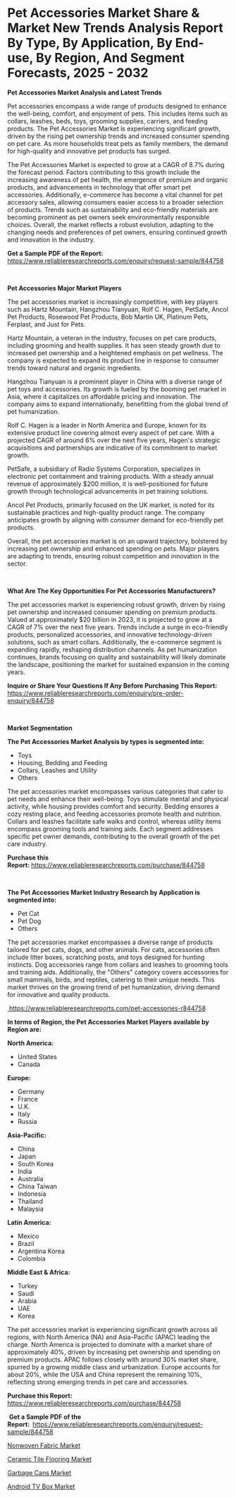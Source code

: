 <p><h1>Pet Accessories Market Share & Market New Trends Analysis Report By Type, By Application, By End-use, By Region, And Segment Forecasts, 2025 - 2032</h1></p><p><strong>Pet Accessories Market Analysis and Latest Trends</strong></p>
<p><p>Pet accessories encompass a wide range of products designed to enhance the well-being, comfort, and enjoyment of pets. This includes items such as collars, leashes, beds, toys, grooming supplies, carriers, and feeding products. The Pet Accessories Market is experiencing significant growth, driven by the rising pet ownership trends and increased consumer spending on pet care. As more households treat pets as family members, the demand for high-quality and innovative pet products has surged.</p><p>The Pet Accessories Market is expected to grow at a CAGR of 8.7% during the forecast period. Factors contributing to this growth include the increasing awareness of pet health, the emergence of premium and organic products, and advancements in technology that offer smart pet accessories. Additionally, e-commerce has become a vital channel for pet accessory sales, allowing consumers easier access to a broader selection of products. Trends such as sustainability and eco-friendly materials are becoming prominent as pet owners seek environmentally responsible choices. Overall, the market reflects a robust evolution, adapting to the changing needs and preferences of pet owners, ensuring continued growth and innovation in the industry.</p></p>
<p><strong>Get a Sample PDF of the Report:&nbsp;</strong> <a href="https://www.reliableresearchreports.com/enquiry/request-sample/844758?utm_campaign=24&utm_medium=2&utm_source=Github&utm_content=ia&utm_term=06022025&utm_id=pet-accessories">https://www.reliableresearchreports.com/enquiry/request-sample/844758</a></p>
<p>&nbsp;</p>
<p><strong>Pet Accessories Major Market Players</strong></p>
<p><p>The pet accessories market is increasingly competitive, with key players such as Hartz Mountain, Hangzhou Tianyuan, Rolf C. Hagen, PetSafe, Ancol Pet Products, Rosewood Pet Products, Bob Martin UK, Platinum Pets, Ferplast, and Just for Pets.</p><p>Hartz Mountain, a veteran in the industry, focuses on pet care products, including grooming and health supplies. It has seen steady growth due to increased pet ownership and a heightened emphasis on pet wellness. The company is expected to expand its product line in response to consumer trends toward natural and organic ingredients.</p><p>Hangzhou Tianyuan is a prominent player in China with a diverse range of pet toys and accessories. Its growth is fueled by the booming pet market in Asia, where it capitalizes on affordable pricing and innovation. The company aims to expand internationally, benefitting from the global trend of pet humanization.</p><p>Rolf C. Hagen is a leader in North America and Europe, known for its extensive product line covering almost every aspect of pet care. With a projected CAGR of around 6% over the next five years, Hagen's strategic acquisitions and partnerships are indicative of its commitment to market growth.</p><p>PetSafe, a subsidiary of Radio Systems Corporation, specializes in electronic pet containment and training products. With a steady annual revenue of approximately $200 million, it is well-positioned for future growth through technological advancements in pet training solutions.</p><p>Ancol Pet Products, primarily focused on the UK market, is noted for its sustainable practices and high-quality product range. The company anticipates growth by aligning with consumer demand for eco-friendly pet products.</p><p>Overall, the pet accessories market is on an upward trajectory, bolstered by increasing pet ownership and enhanced spending on pets. Major players are adapting to trends, ensuring robust competition and innovation in the sector.</p></p>
<p>&nbsp;</p>
<p><strong>What Are The Key Opportunities For Pet Accessories Manufacturers?</strong></p>
<p><p>The pet accessories market is experiencing robust growth, driven by rising pet ownership and increased consumer spending on premium products. Valued at approximately $20 billion in 2023, it is projected to grow at a CAGR of 7% over the next five years. Trends include a surge in eco-friendly products, personalized accessories, and innovative technology-driven solutions, such as smart collars. Additionally, the e-commerce segment is expanding rapidly, reshaping distribution channels. As pet humanization continues, brands focusing on quality and sustainability will likely dominate the landscape, positioning the market for sustained expansion in the coming years.</p></p>
<p><strong>Inquire or Share Your Questions If Any Before Purchasing This Report:</strong> <a href="https://www.reliableresearchreports.com/enquiry/pre-order-enquiry/844758?utm_campaign=24&utm_medium=2&utm_source=Github&utm_content=ia&utm_term=06022025&utm_id=pet-accessories">https://www.reliableresearchreports.com/enquiry/pre-order-enquiry/844758</a></p>
<p>&nbsp;</p>
<p><strong>Market Segmentation</strong></p>
<p><strong>The Pet Accessories Market Analysis by types is segmented into:</strong></p>
<p><ul><li>Toys</li><li>Housing, Bedding and Feeding</li><li>Collars, Leashes and Utility</li><li>Others</li></ul></p>
<p><p>The pet accessories market encompasses various categories that cater to pet needs and enhance their well-being. Toys stimulate mental and physical activity, while housing provides comfort and security. Bedding ensures a cozy resting place, and feeding accessories promote health and nutrition. Collars and leashes facilitate safe walks and control, whereas utility items encompass grooming tools and training aids. Each segment addresses specific pet owner demands, contributing to the overall growth of the pet care industry.</p></p>
<p><strong>Purchase this Report:&nbsp;</strong><a href="https://www.reliableresearchreports.com/purchase/844758?utm_campaign=24&utm_medium=2&utm_source=Github&utm_content=ia&utm_term=06022025&utm_id=pet-accessories">https://www.reliableresearchreports.com/purchase/844758</a></p>
<p>&nbsp;</p>
<p><strong>The Pet Accessories Market Industry Research by Application is segmented into:</strong></p>
<p><ul><li>Pet Cat</li><li>Pet Dog</li><li>Others</li></ul></p>
<p><p>The pet accessories market encompasses a diverse range of products tailored for pet cats, dogs, and other animals. For cats, accessories often include litter boxes, scratching posts, and toys designed for hunting instincts. Dog accessories range from collars and leashes to grooming tools and training aids. Additionally, the "Others" category covers accessories for small mammals, birds, and reptiles, catering to their unique needs. This market thrives on the growing trend of pet humanization, driving demand for innovative and quality products.</p></p>
<p><a href="https://www.reliableresearchreports.com/pet-accessories-r844758?utm_campaign=24&utm_medium=2&utm_source=Github&utm_content=ia&utm_term=06022025&utm_id=pet-accessories">&nbsp;https://www.reliableresearchreports.com/pet-accessories-r844758</a></p>
<p><strong>In terms of Region, the Pet Accessories Market Players available by Region are:</strong></p>
<p>
    <p> <strong> North America: </strong>
        <ul>
            <li>United States</li>
            <li>Canada</li>
        </ul>
        </p> 
    <p> <strong> Europe: </strong>
        <ul>
            <li>Germany</li>
            <li>France</li>
            <li>U.K.</li>
            <li>Italy</li>
            <li>Russia</li>
        </ul>
        </p> 
    <p> <strong> Asia-Pacific: </strong>
        <ul>
            <li>China</li>
            <li>Japan</li>
            <li>South Korea</li>
            <li>India</li>
            <li>Australia</li>
            <li>China Taiwan</li>
            <li>Indonesia</li>
            <li>Thailand</li>
            <li>Malaysia</li>
        </ul>
        </p> 
    <p> <strong> Latin America: </strong>
        <ul>
            <li>Mexico</li>
            <li>Brazil</li>
            <li>Argentina Korea</li>
            <li>Colombia</li>
        </ul>
        </p> 
    <p> <strong> Middle East & Africa: </strong>
        <ul>
            <li>Turkey</li>
            <li>Saudi</li>
            <li>Arabia</li>
            <li>UAE</li>
            <li>Korea</li>
        </ul>
    </p>
    </p>
<p><p>The pet accessories market is experiencing significant growth across all regions, with North America (NA) and Asia-Pacific (APAC) leading the charge. North America is projected to dominate with a market share of approximately 40%, driven by increasing pet ownership and spending on premium products. APAC follows closely with around 30% market share, spurred by a growing middle class and urbanization. Europe accounts for about 20%, while the USA and China represent the remaining 10%, reflecting strong emerging trends in pet care and accessories.</p></p>
<p><strong>Purchase this Report: </strong><a href="https://www.reliableresearchreports.com/purchase/844758?utm_campaign=24&utm_medium=2&utm_source=Github&utm_content=ia&utm_term=06022025&utm_id=pet-accessories">https://www.reliableresearchreports.com/purchase/844758</a></p>
<p>&nbsp;<strong>Get a Sample PDF of the Report:&nbsp;&nbsp;</strong><a href="https://www.reliableresearchreports.com/enquiry/request-sample/844758?utm_campaign=24&utm_medium=2&utm_source=Github&utm_content=ia&utm_term=06022025&utm_id=pet-accessories">https://www.reliableresearchreports.com/enquiry/request-sample/844758</a></p>
<p><strong></strong></p>
<p><p><a href="https://github.com/deyniphytic/Market-Research-Report-List-1/blob/main/nonwoven-fabric-market.md?utm_campaign=24&utm_medium=2&utm_source=Github&utm_content=ia&utm_term=06022025&utm_id=pet-accessories">Nonwoven Fabric Market</a></p><p><a href="https://github.com/zanoligarav/Market-Research-Report-List-1/blob/main/ceramic-tile-flooring-market.md?utm_campaign=24&utm_medium=2&utm_source=Github&utm_content=ia&utm_term=06022025&utm_id=pet-accessories">Ceramic Tile Flooring Market</a></p><p><a href="https://github.com/elizabethdagraca/Market-Research-Report-List-5/blob/main/garbage-cans-market.md?utm_campaign=24&utm_medium=2&utm_source=Github&utm_content=ia&utm_term=06022025&utm_id=pet-accessories">Garbage Cans Market</a></p><p><a href="https://github.com/haaszgettre6/Market-Research-Report-List-1/blob/main/android-tv-box-market.md?utm_campaign=24&utm_medium=2&utm_source=Github&utm_content=ia&utm_term=06022025&utm_id=pet-accessories">Android TV Box Market</a></p></p>